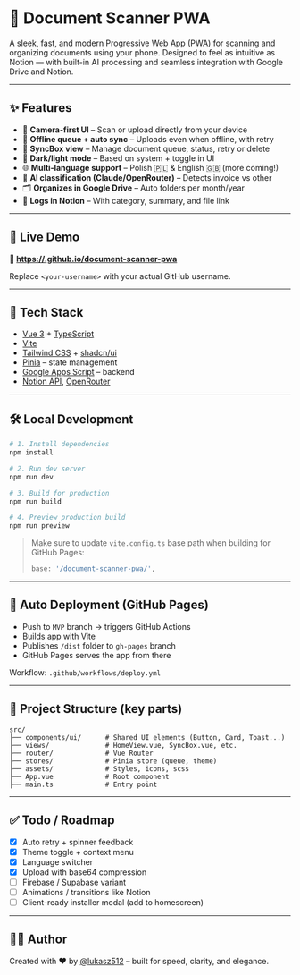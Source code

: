 # 📄 Document Scanner PWA

A sleek, fast, and modern Progressive Web App (PWA) for scanning and organizing documents using your phone. Designed to feel as intuitive as Notion — with built-in AI processing and seamless integration with Google Drive and Notion.

---

## ✨ Features

- 📸 **Camera-first UI** – Scan or upload directly from your device
- 📡 **Offline queue + auto sync** – Uploads even when offline, with retry
- 🔄 **SyncBox view** – Manage document queue, status, retry or delete
- 🌙 **Dark/light mode** – Based on system + toggle in UI
- 🌐 **Multi-language support** – Polish 🇵🇱 & English 🇬🇧 (more coming!)
- 🧠 **AI classification (Claude/OpenRouter)** – Detects invoice vs other
- 🗂️ **Organizes in Google Drive** – Auto folders per month/year
- 🧾 **Logs in Notion** – With category, summary, and file link

---

## 🚀 Live Demo

**🔗 [https://<your-username>.github.io/document-scanner-pwa](https://<your-username>.github.io/document-scanner-pwa)**

Replace `<your-username>` with your actual GitHub username.

---

## 🧠 Tech Stack

- [Vue 3](https://vuejs.org/) + [TypeScript](https://www.typescriptlang.org/)
- [Vite](https://vitejs.dev/)
- [Tailwind CSS](https://tailwindcss.com/) + [shadcn/ui](https://ui.shadcn.com/)
- [Pinia](https://pinia.vuejs.org/) – state management
- [Google Apps Script](https://script.google.com/) – backend
- [Notion API](https://developers.notion.com/), [OpenRouter](https://openrouter.ai/)

---

## 🛠️ Local Development

```bash
# 1. Install dependencies
npm install

# 2. Run dev server
npm run dev

# 3. Build for production
npm run build

# 4. Preview production build
npm run preview
```

> Make sure to update `vite.config.ts` base path when building for GitHub Pages:
> 
> ```ts
> base: '/document-scanner-pwa/',
> ```

---

## 🔄 Auto Deployment (GitHub Pages)

- Push to `MVP` branch → triggers GitHub Actions
- Builds app with Vite
- Publishes `/dist` folder to `gh-pages` branch
- GitHub Pages serves the app from there

Workflow: `.github/workflows/deploy.yml`

---

## 📁 Project Structure (key parts)

```
src/
├── components/ui/      # Shared UI elements (Button, Card, Toast...)
├── views/              # HomeView.vue, SyncBox.vue, etc.
├── router/             # Vue Router
├── stores/             # Pinia store (queue, theme)
├── assets/             # Styles, icons, scss
├── App.vue             # Root component
├── main.ts             # Entry point
```

---

## ✅ Todo / Roadmap

- [x] Auto retry + spinner feedback
- [x] Theme toggle + context menu
- [x] Language switcher
- [x] Upload with base64 compression
- [ ] Firebase / Supabase variant
- [ ] Animations / transitions like Notion
- [ ] Client-ready installer modal (add to homescreen)

---

## 👨‍💻 Author

Created with ❤️ by [@lukasz512](https://github.com/lukasz512) – built for speed, clarity, and elegance.

